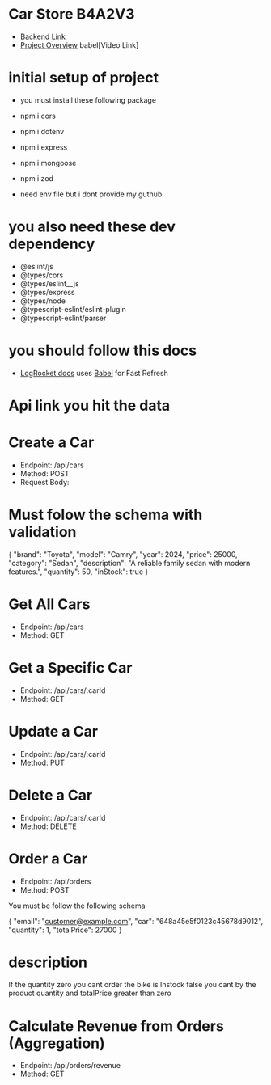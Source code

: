 
# Car Store B4A2V3

- [Backend Link](https://carmodelbackend.vercel.app/)
- [Project Overview](https://drive.google.com/file/d/1jukTiQqwaQsDFJ0gXZDyjUwYw48hnKrx/view?usp=sharing) babel[Video Link]


# initial setup of project

- you must install these following package

- npm i cors
- npm i dotenv
- npm i express
- npm i mongoose
- npm i zod
- need env file but i dont provide my guthub

# you also need these dev dependency

-  @eslint/js
-  @types/cors
-  @types/eslint__js
-  @types/express
-  @types/node
-  @typescript-eslint/eslint-plugin
-  @typescript-eslint/parser

# you should follow this docs
- [LogRocket docs](https://blog.logrocket.com/linting-typescript-eslint-prettier) uses [Babel](https://babeljs.io/) for Fast Refresh

# Api link you hit the data

# Create a Car
- Endpoint: /api/cars
- Method: POST
- Request Body:

# Must folow the schema with validation

{
  "brand": "Toyota",
  "model": "Camry",
  "year": 2024,
  "price": 25000,
  "category": "Sedan",
  "description": "A reliable family sedan with modern features.",
  "quantity": 50,
  "inStock": true
}

# Get All Cars
- Endpoint: /api/cars
- Method: GET

# Get a Specific Car
- Endpoint: /api/cars/:carId
- Method: GET

# Update a Car
- Endpoint: /api/cars/:carId
- Method: PUT

# Delete a Car
- Endpoint: /api/cars/:carId
- Method: DELETE

# Order a Car
- Endpoint: /api/orders
- Method: POST

You must be follow the following schema

{
  "email": "customer@example.com",
  "car": "648a45e5f0123c45678d9012",
  "quantity": 1,
  "totalPrice": 27000
}

# description
If the quantity zero you cant order the bike
is Instock false you cant by the product
quantity and totalPrice greater than zero

# Calculate Revenue from Orders (Aggregation)
- Endpoint: /api/orders/revenue
- Method: GET










